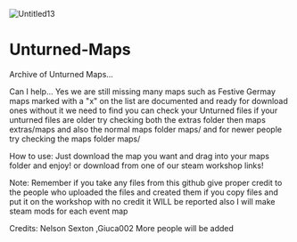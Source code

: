 ![Untitled13](https://user-images.githubusercontent.com/85449670/120948085-65b91f80-c70f-11eb-8416-093339f5a40b.png)
# Unturned-Maps
Archive of Unturned Maps...


Can I help... Yes we are still missing many maps such as Festive Germay maps marked with a "x" on the list are documented and ready for download ones without it we need to find you can check your Unturned files if your unturned files are older try checking both the extras folder then maps extras/maps and also the normal maps folder maps/ and for newer people try checking the maps folder maps/ 

How to use:
Just download the map you want and drag into your maps folder and enjoy! or download from one of our steam workshop links!

Note: Remember if you take any files from this github give proper credit to the people who uploaded the files and created them if you copy files and put it on the workshop with no credit it WILL be reported also I will make steam mods for each event map

Credits:
Nelson Sexton 
,Giuca002
More people will be added
